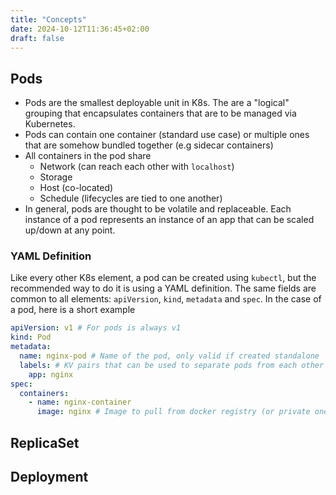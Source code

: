 ```yaml
---
title: "Concepts"
date: 2024-10-12T11:36:45+02:00
draft: false
---
```



## Pods

- Pods are the smallest deployable unit in K8s. The are a "logical" grouping that encapsulates containers that are to be managed via Kubernetes. 
- Pods can contain one container (standard use case) or multiple ones that are somehow bundled together (e.g sidecar containers)
- All containers in the pod share
  - Network (can reach each other with `localhost`)
  - Storage
  - Host (co-located)
  - Schedule (lifecycles are tied to one another)
- In general, pods are thought to be volatile and replaceable. Each instance of a pod represents an instance of an app that can be scaled up/down at any point. 

### YAML Definition

Like every other K8s element, a pod can be created using `kubectl`, but the recommended way to do it is using a YAML definition. The same fields are common to all elements: `apiVersion`, `kind`, `metadata` and `spec`. In the case of a pod, here is a short example

```yaml
apiVersion: v1 # For pods is always v1
kind: Pod
metadata:
  name: nginx-pod # Name of the pod, only valid if created standalone
  labels: # KV pairs that can be used to separate pods from each other
    app: nginx 
spec:
  containers:
    - name: nginx-container
      image: nginx # Image to pull from docker registry (or private one)
```


## ReplicaSet

## Deployment
